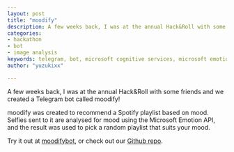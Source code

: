 ```yaml
---
layout: post
title: "moodify"
description: A few weeks back, I was at the annual Hack&Roll with some friends and we created a Telegram bot called moodify! 
categories: 
- hackathon 
- bot 
- image analysis
keywords: telegram, bot, microsoft cognitive services, microsoft emotion api
author: "yuzukixx"

---
```


A few weeks back, I was at the annual Hack&Roll with some friends and we created a Telegram bot called moodify! 
<!-- more -->

moodify was created to recommend a Spotify playlist based on mood. Selfies sent to it are analysed for mood using the Microsoft Emotion API, and the result was used to pick a random playlist that suits your mood.


Try it out at [moodifybot](http://t.me/moodifybot), or check out our [Github repo](http://github.com/samsontmr/moodify).
